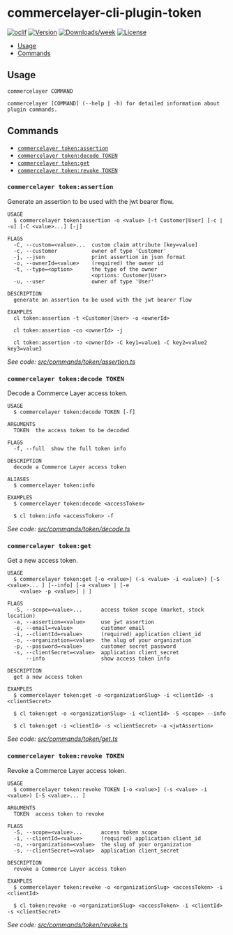 # commercelayer-cli-plugin-token

[![oclif](https://img.shields.io/badge/cli-oclif-brightgreen.svg)](https://oclif.io)
[![Version](https://img.shields.io/npm/v/@commercelayer/cli-plugin-token.svg)](https://npmjs.org/package/commercelayer-cli-plugin-token)
[![Downloads/week](https://img.shields.io/npm/dw/@commercelayer/cli-plugin-token.svg)](https://npmjs.org/package/@commercelayer-/li-plugin-token)
[![License](https://img.shields.io/npm/l/@commercelayer/cli-plugin-token.svg)](https://github.com/pviti/@commercelayer/cli-plugin-token/blob/master/package.json)

<!-- toc -->

* [Usage](#usage)
* [Commands](#commands)
<!-- tocstop -->
## Usage
<!-- usage -->

```sh-session
commercelayer COMMAND

commercelayer [COMMAND] (--help | -h) for detailed information about plugin commands.
```
<!-- usagestop -->
## Commands
<!-- commands -->

* [`commercelayer token:assertion`](#commercelayer-tokenassertion)
* [`commercelayer token:decode TOKEN`](#commercelayer-tokendecode-token)
* [`commercelayer token:get`](#commercelayer-tokenget)
* [`commercelayer token:revoke TOKEN`](#commercelayer-tokenrevoke-token)

### `commercelayer token:assertion`

Generate an assertion to be used with the jwt bearer flow.

```sh-session
USAGE
  $ commercelayer token:assertion -o <value> [-t Customer|User] [-c | -u] [-C <value>...] [-j]

FLAGS
  -C, --custom=<value>...  custom claim attribute [key=value]
  -c, --customer           owner of type 'Customer'
  -j, --json               print assertion in json format
  -o, --ownerId=<value>    (required) the owner id
  -t, --type=<option>      the type of the owner
                           <options: Customer|User>
  -u, --user               owner of type 'User'

DESCRIPTION
  generate an assertion to be used with the jwt bearer flow

EXAMPLES
  cl token:assertion -t <Customer|User> -o <ownerId>

  cl token:assertion -co <ownerId> -j

  cl token:assertion -to <ownerId> -C key1=value1 -C key2=value2 key3=value3
```

_See code: [src/commands/token/assertion.ts](https://github.com/commercelayer/commercelayer-cli-plugin-token/blob/main/src/commands/token/assertion.ts)_

### `commercelayer token:decode TOKEN`

Decode a Commerce Layer access token.

```sh-session
USAGE
  $ commercelayer token:decode TOKEN [-f]

ARGUMENTS
  TOKEN  the access token to be decoded

FLAGS
  -f, --full  show the full token info

DESCRIPTION
  decode a Commerce Layer access token

ALIASES
  $ commercelayer token:info

EXAMPLES
  $ commercelayer token:decode <accessToken>

  $ cl token:info <accessToken> -f
```

_See code: [src/commands/token/decode.ts](https://github.com/commercelayer/commercelayer-cli-plugin-token/blob/main/src/commands/token/decode.ts)_

### `commercelayer token:get`

Get a new access token.

```sh-session
USAGE
  $ commercelayer token:get [-o <value>] (-s <value> -i <value>) [-S <value>... ] [--info] [-a <value> | [-e
    <value> -p <value>] | ]

FLAGS
  -S, --scope=<value>...      access token scope (market, stock location)
  -a, --assertion=<value>     use jwt assertion
  -e, --email=<value>         customer email
  -i, --clientId=<value>      (required) application client_id
  -o, --organization=<value>  the slug of your organization
  -p, --password=<value>      customer secret password
  -s, --clientSecret=<value>  application client_secret
      --info                  show access token info

DESCRIPTION
  get a new access token

EXAMPLES
  $ commercelayer token:get -o <organizationSlug> -i <clientId> -s <clientSecret>

  $ cl token:get -o <organizationSlug> -i <clientId> -S <scope> --info

  $ cl token:get -i <clientId> -s <clientSecret> -a <jwtAssertion>
```

_See code: [src/commands/token/get.ts](https://github.com/commercelayer/commercelayer-cli-plugin-token/blob/main/src/commands/token/get.ts)_

### `commercelayer token:revoke TOKEN`

Revoke a Commerce Layer access token.

```sh-session
USAGE
  $ commercelayer token:revoke TOKEN [-o <value>] (-s <value> -i <value>) [-S <value>... ]

ARGUMENTS
  TOKEN  access token to revoke

FLAGS
  -S, --scope=<value>...      access token scope
  -i, --clientId=<value>      (required) application client_id
  -o, --organization=<value>  the slug of your organization
  -s, --clientSecret=<value>  application client_secret

DESCRIPTION
  revoke a Commerce Layer access token

EXAMPLES
  $ commercelayer token:revoke -o <organizationSlug> <accessToken> -i <clientId>

  $ cl token:revoke -o <organizationSlug> <accessToken> -i <clientId> -s <clientSecret>
```

_See code: [src/commands/token/revoke.ts](https://github.com/commercelayer/commercelayer-cli-plugin-token/blob/main/src/commands/token/revoke.ts)_
<!-- commandsstop -->
